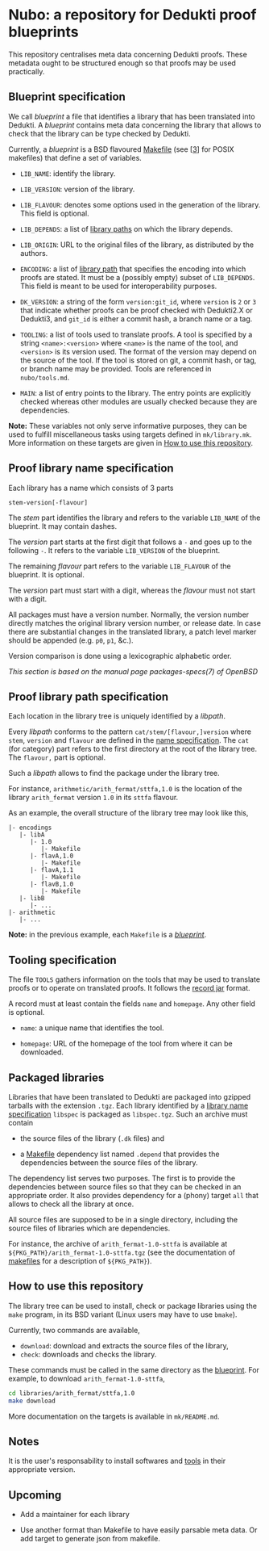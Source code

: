 Nubo: a repository for Dedukti proof blueprints
===============================================

This repository centralises meta data concerning Dedukti proofs. These metadata
ought to be structured enough so that proofs may be used practically.

Blueprint specification
-----------------------

We call *blueprint* a file that identifies a library that has been translated
into Dedukti. A *blueprint* contains meta data concerning the library that
allows to check that the library can be type checked by Dedukti.

Currently, a *blueprint* is a BSD flavoured [Makefile][2] (see [[3]] for POSIX
makefiles) that define a set of variables.

- `LIB_NAME`: identify the library.

- `LIB_VERSION`: version of the library.

- `LIB_FLAVOUR`: denotes some options used in the generation of the library.
  This field is optional.

- `LIB_DEPENDS`: a list of [library paths](#proof-library-path-specification) on
  which the library depends.

- `LIB_ORIGIN`: URL to the original files of the library, as distributed by the
  authors.
  
- `ENCODING`: a list of [library path](#proof-library-path-specification) that
  specifies the encoding into which proofs are stated. It must be a (possibly
  empty) subset of `LIB_DEPENDS`. This field is meant to be used for
  interoperability purposes.

- `DK_VERSION`: a string of the form `version:git_id`, where `version` is `2`
  or `3` that indicate whether proofs can be proof checked with Dedukti2.X or
  Dedukti3, and `git_id` is either a commit hash, a branch name or a tag.

- `TOOLING`: a list of tools used to translate proofs. A tool is specified by
  a string `<name>:<version>` where `<name>` is the name of the tool, and
  `<version>` is its version used. The format of the version may depend on the
  source of the tool. If the tool is stored on git, a commit hash, or tag, or
  branch name may be provided. Tools are referenced in `nubo/tools.md`.

- `MAIN`: a list of entry points to the library. The entry points are
  explicitly checked whereas other modules are usually checked because they are
  dependencies.
  
**Note:**
These variables not only serve informative purposes, they can be used to fulfill
miscellaneous tasks using targets defined in `mk/library.mk`. More information
on these targets are given in
[How to use this repository](#how-to-use-this-repository).
  
Proof library name specification
--------------------------------

Each library has a name which consists of 3 parts

```
stem-version[-flavour]
```

The _stem_ part identifies the library and refers to the variable `LIB_NAME` of
the blueprint. It may contain dashes.

The _version_ part starts at the first digit that follows a `-` and goes up to
the following `-`. It refers to the variable `LIB_VERSION` of the blueprint.

The remaining _flavour_ part refers to the variable `LIB_FLAVOUR` of the
blueprint. It is optional.

The _version_ part must start with a digit, whereas the _flavour_ must not
start with a digit.

All packages must have a version number. Normally, the version number directly
matches the original library version number, or release date. In case there are
substantial changes in the translated library, a patch level marker should be
appended (e.g. `p0`, `p1`, &c.).

Version comparison is done using a lexicographic alphabetic order.

_This section is based on the manual page packages-specs(7) of OpenBSD_

Proof library path specification
--------------------------------

Each location in the library tree is uniquely identified by a *libpath*.

Every *libpath* conforms to the pattern `cat/stem/[flavour,]version` 
where `stem`, `version` and `flavour` are defined in the
[name specification](#proof-library-name-specification). The `cat` (for
category) part refers to the first directory at the root of the library tree.
The `flavour,` part is optional.

Such a *libpath* allows to find the package under the library tree.

For instance, `arithmetic/arith_fermat/sttfa,1.0` is the location of the library
`arith_fermat` version `1.0` in its `sttfa` flavour.

As an example, the overall structure of the library tree may look like this,
```
|- encodings
   |- libA
      |- 1.0
         |- Makefile
      |- flavA,1.0
         |- Makefile
      |- flavA,1.1
         |- Makefile
      |- flavB,1.0
         |- Makefile
   |- libB
      |- ...
|- arithmetic
   |- ...
```

**Note:** in the previous example, each `Makefile` is a
[*blueprint*](#blueprint-specification).

Tooling specification
---------------------

The file `TOOLS` gathers information on the tools that may be used to translate
proofs or to operate on translated proofs. It follows the [record jar][1] 
format.

A record must at least contain the fields `name` and `homepage`. Any other field
is optional.

- `name`: a unique name that identifies the tool.

- `homepage`: URL of the homepage of the tool from where it can be downloaded.

Packaged libraries
------------------

Libraries that have been translated to Dedukti are packaged into gzipped
tarballs with the extension `.tgz`.
Each library identified by a
[library name specification](#proof-library-name-specification) `libspec` is
packaged as `libspec.tgz`. Such an archive must contain

- the source files of the library (`.dk` files) and

- a [Makefile][2] dependency list named `.depend` that provides the
  dependencies between the source files of the library.

The dependency list serves two purposes.
The first is to provide the dependencies between source files so that they can
be checked in an appropriate order. It also provides dependency for a (phony)
target `all` that allows to check all the library at once.

All source files are supposed to be in a single directory, including the source
files of libraries which are dependencies.

For instance, the archive of `arith_fermat-1.0-sttfa` is available at
`${PKG_PATH}/arith_fermat-1.0-sttfa.tgz` (see the documentation of
[makefiles](mk/README.md) for a description of `${PKG_PATH}`).

How to use this repository
--------------------------

The library tree can be used to install, check or package libraries using
the `make` program, in its BSD variant (Linux users may have to use `bmake`).

Currently, two commands are available,
- `download`: download and extracts the source files of the library,
- `check`: downloads and checks the library.

These commands must be called in the same directory as the
[blueprint](#blueprint-specification). For example, to download
`arith_fermat-1.0-sttfa`,

``` sh
cd libraries/arith_fermat/sttfa,1.0
make download
```

More documentation on the targets is available in `mk/README.md`.

Notes
-----

It is the user's responsability to install softwares and
[tools](#tooling-specification) in their appropriate version.

Upcoming
--------

- Add a maintainer for each library

- Use another format than Makefile to have easily parsable meta data. Or
  add target to generate json from makefile.

[1]: https://tools.ietf.org/html/draft-phillips-record-jar-01
[2]: https://man.openbsd.org/make.1
[3]: https://pubs.opengroup.org/onlinepubs/009695299/utilities/make.html
